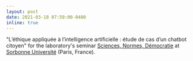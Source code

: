 ```yaml
---
layout: post
date: 2021-03-18 07:59:00-0400
inline: true
---
```


"L’éthique appliquée à l’intelligence artificielle : étude de cas d’un chatbot citoyen" for the laboratory's seminar [Sciences, Normes, Démocratie](https://snd.sorbonne-universite.fr) at [Sorbonne Université](https://www.sorbonne-universite.fr) (Paris, France). 